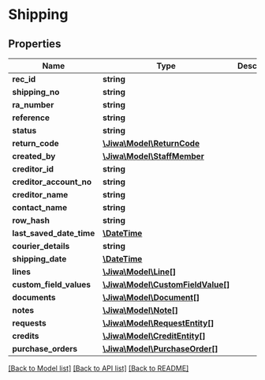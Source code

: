 # Shipping

## Properties
Name | Type | Description | Notes
------------ | ------------- | ------------- | -------------
**rec_id** | **string** |  | [optional] 
**shipping_no** | **string** |  | [optional] 
**ra_number** | **string** |  | [optional] 
**reference** | **string** |  | [optional] 
**status** | **string** |  | [optional] 
**return_code** | [**\Jiwa\Model\ReturnCode**](ReturnCode.md) |  | [optional] 
**created_by** | [**\Jiwa\Model\StaffMember**](StaffMember.md) |  | [optional] 
**creditor_id** | **string** |  | [optional] 
**creditor_account_no** | **string** |  | [optional] 
**creditor_name** | **string** |  | [optional] 
**contact_name** | **string** |  | [optional] 
**row_hash** | **string** |  | [optional] 
**last_saved_date_time** | [**\DateTime**](\DateTime.md) |  | [optional] 
**courier_details** | **string** |  | [optional] 
**shipping_date** | [**\DateTime**](\DateTime.md) |  | [optional] 
**lines** | [**\Jiwa\Model\Line[]**](Line.md) |  | [optional] 
**custom_field_values** | [**\Jiwa\Model\CustomFieldValue[]**](CustomFieldValue.md) |  | [optional] 
**documents** | [**\Jiwa\Model\Document[]**](Document.md) |  | [optional] 
**notes** | [**\Jiwa\Model\Note[]**](Note.md) |  | [optional] 
**requests** | [**\Jiwa\Model\RequestEntity[]**](RequestEntity.md) |  | [optional] 
**credits** | [**\Jiwa\Model\CreditEntity[]**](CreditEntity.md) |  | [optional] 
**purchase_orders** | [**\Jiwa\Model\PurchaseOrder[]**](PurchaseOrder.md) |  | [optional] 

[[Back to Model list]](../README.md#documentation-for-models) [[Back to API list]](../README.md#documentation-for-api-endpoints) [[Back to README]](../README.md)


